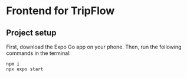 # Frontend for TripFlow

## Project setup

First, download the Expo Go app on your phone. Then, run the following commands in the terminal:

```
npm i
npx expo start
```
